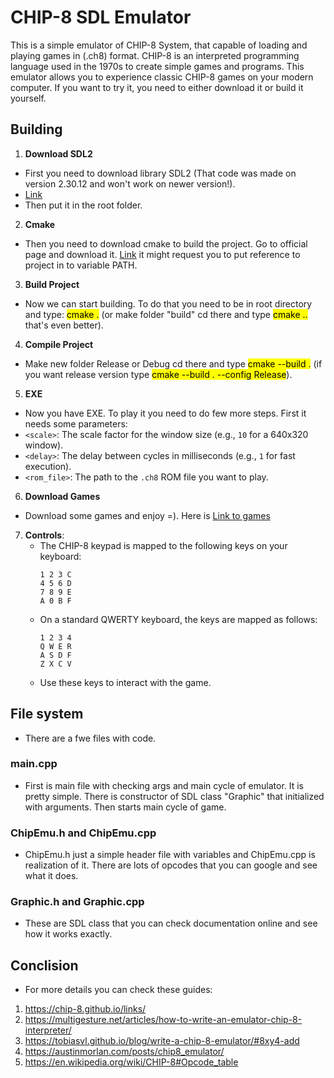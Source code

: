 # CHIP-8 SDL Emulator

This is a simple emulator of CHIP-8 System, that capable of loading and playing games in (.ch8) format.
CHIP-8 is an interpreted programming language used in the 1970s to create simple games and programs. This emulator allows you to experience classic CHIP-8 games on your modern computer.
If you want to try it, you need to either download it or build it yourself.

## Building

1. **Download SDL2**
- First you need to download library SDL2 (That code was made on version 2.30.12 and won't work on newer version!).
- [Link](https://github.com/libsdl-org/SDL/releases/tag/release-2.30.12)
- Then put it in the root folder.

2. **Cmake**
- Then you need to download cmake to build the project. Go to official page and download it. [Link](https://cmake.org/download/)
it might request you to put reference to project in to variable PATH.

3. **Build Project**
- Now we can start building. To do that you need to be in root directory and type: <mark>cmake .</mark> (or make folder "build" cd there and type <mark>cmake ..</mark> that's even better).

4. **Compile Project**
- Make new folder Release or Debug cd there and type <mark>cmake --build .</mark> (if you want release version type <mark>cmake --build . --config Release</mark>).

5. **EXE**
- Now you have EXE. To play it you need to do few more steps. First it needs some parameters:
- `<scale>`: The scale factor for the window size (e.g., `10` for a 640x320 window).
- `<delay>`: The delay between cycles in milliseconds (e.g., `1` for fast execution).
- `<rom_file>`: The path to the `.ch8` ROM file you want to play.

6. **Download Games**
- Download some games and enjoy =). Here is [Link to games](https://github.com/dmatlack/chip8)

7. **Controls**:
   - The CHIP-8 keypad is mapped to the following keys on your keyboard:
     ```
     1 2 3 C
     4 5 6 D
     7 8 9 E
     A 0 B F
     ```
   - On a standard QWERTY keyboard, the keys are mapped as follows:
     ```
     1 2 3 4
     Q W E R
     A S D F
     Z X C V
     ```
   - Use these keys to interact with the game.

## File system

- There are a fwe files with code. 

### main.cpp

- First is main file with checking args and main cycle of emulator. It is pretty simple. There is constructor of SDL class "Graphic" that initialized with arguments. Then starts main cycle of game.

### ChipEmu.h and ChipEmu.cpp

- ChipEmu.h just a simple header file with variables and ChipEmu.cpp is realization of it. There are lots of opcodes that you can google and see what it does.

### Graphic.h and Graphic.cpp

- These are SDL class that you can check documentation online and see how it works exactly.

## Conclision
- For more details you can check these guides:

1. https://chip-8.github.io/links/
2. https://multigesture.net/articles/how-to-write-an-emulator-chip-8-interpreter/
3. https://tobiasvl.github.io/blog/write-a-chip-8-emulator/#8xy4-add
4. https://austinmorlan.com/posts/chip8_emulator/
5. https://en.wikipedia.org/wiki/CHIP-8#Opcode_table